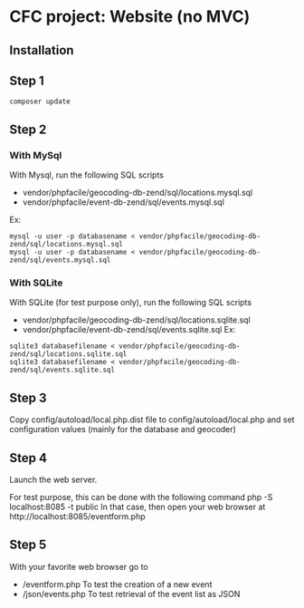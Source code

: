 CFC project: Website (no MVC)
======================================

Installation
-----

## Step 1 ##
```
composer update
```

## Step 2 ##
### With MySql ###
With Mysql, run the following SQL scripts
* vendor/phpfacile/geocoding-db-zend/sql/locations.mysql.sql
* vendor/phpfacile/event-db-zend/sql/events.mysql.sql

Ex:
```
mysql -u user -p databasename < vendor/phpfacile/geocoding-db-zend/sql/locations.mysql.sql
mysql -u user -p databasename < vendor/phpfacile/geocoding-db-zend/sql/events.mysql.sql
```

### With SQLite ###
With SQLite (for test purpose only), run the following SQL scripts
* vendor/phpfacile/geocoding-db-zend/sql/locations.sqlite.sql
* vendor/phpfacile/event-db-zend/sql/events.sqlite.sql
Ex:
```
sqlite3 databasefilename < vendor/phpfacile/geocoding-db-zend/sql/locations.sqlite.sql
sqlite3 databasefilename < vendor/phpfacile/geocoding-db-zend/sql/events.sqlite.sql
```

## Step 3 ##
Copy config/autoload/local.php.dist file to config/autoload/local.php and set configuration values (mainly for the database and geocoder)

## Step 4 ##
Launch the web server.

For test purpose, this can be done with the following command
php -S localhost:8085 -t public
In that case, then open your web browser at http://localhost:8085/eventform.php

## Step 5 ##
With your favorite web browser go to
* /eventform.php To test the creation of a new event
* /json/events.php To test retrieval of the event list as JSON
